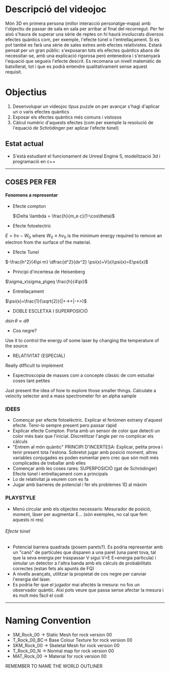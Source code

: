 # Descripció del videojoc

Món 3D en primera persona (millor interacció personatge-mapa) amb l'objectiu de passar de sala en sala per arribar al final del recorregut. Per fer això s'haura de superar una sèrie de reptes on hi haurà involucrats diversos efectes quàntics com, per exemple, l'efecte túnel o l'entrellaçament. Si es pot també es farà una sèrie de sales extres amb efectes relativistes.
Estarà pensat per un gran públic: s'exposaran tots els efectes quàntics abans de necessitar-se, amb una explicació rigorosa però entenedora i s'ensenyarà l'equació que segueix l'efecte descrit. Es recomana un nivell matemàtic de batxillerat, tot i que es podrà entendre qualitativament sense aquest requisit.

# Objectius
1. Desenvolupar un videojoc tipus puzzle on per avançar s'hagi d'aplicar un o varis efectes quàntics
2. Exposar els efectes quàntics més comuns i vistosos 
3. Càlcul numèric d'aquests efectes (com per exemple la resolució de l'equació de Schrödinger per aplicar l'efecte túnel)
## Estat actual
- S'està estudiant el funcionament de Unreal Engine 5, modelització 3d i programació en c++ 

_____________________________________________________________
## COSES PER FER

#### Fenomens a representar

- Efecte compton

  $\Delta \lambda = \frac{h}{m_e c}(1-\cos\theta)$
- Efecte fotoelectric

$E=h\nu-W_0$ where $W_0\equiv h \nu_0$ is the minimum energy required to remove an electron from the surface of the material.
- Efecte Tunel

$-\frac{h^2}{4\pi m} \dfrac{d^2}{dx^2} \psi(x)+V(x)\psi(x)=E\psi(x)$
- Principi d'incertesa de Heisenberg

$\sigma_x\sigma_p\geq \frac{h}{4\pi}$
- Entrellaçament

$\psi(x)=\frac{1}{\sqrt{2}}(|+->+|-+>)$
- DOBLE ESCLETXA I SUPERPOSICIÓ

$d\sin\theta\approx d\theta$
- Cos negre?

Use it to control the energy of some laser by changing the temperature of the source
- RELATIVITAT (ESPECIAL)

Really difficult to implement

- Espectroscopia de masses com a concepte clàssic de com estudiar coses tant petites

Just present the idea of how to explore those smaller things. Calculate a velocity selector and a mass spectrometer for an alpha sample

### IDEES

- Començar per efecte fotoelèctric. Explicar el fenòmen extrany d'aquest efecte. Tenir-lo sempre present pero passar ràpid
- Explicar efecte Compton. Porta amb un sensor de color que detecti un color més baix que l'inicial. Discretitzar l'angle per no complicar els càlculs
- "Entrem al món quàntic" PRINCIPI D'INCERTESA: Explicar, petita prova i tenir present tota l'estona. Sobretot jugar amb posició moment, altres variables conjugades es poden esmentar pero crec que són molt més complicades de treballar amb elles
- Començar amb les coses rares: SUPERPOSICIÓ (gat de Schrödinger) Efecte túnel i entrellaçament com a principals
- Lo de relativitat ja veurem com es fa
- Jugar amb barreres de potencial i fer els problemes 1D al màxim

### PLAYSTYLE

- Menú circular amb els objectes necessaris: Mesurador de posició, moment, làser per augmentar E... (són exemples, no cal que fem aquests ni res)
###### Efecte túnel
- Potencial barrera quadrada (posem parets?). Es podria representar amb un "canó" de partícules que disparen a una paret (una paret tova, tal que la seva energia per traspassar V sigui V>E E=energia particula) i simular un detector a l'altra banda amb els càlculs de probabilitats correctes (estan fets als apunts de FQ)
- A nivells avançats, utilitzar la propietat de cos negre per canviar l'energia del làser.
- Es podria fer que el jugador mai afectés la mesura: no fos un observador quàntic. Així pots veure que passa sense afectar la mesura i és molt més fàcil el codi

________________________________________________________________________________________________________________________________________________

# Naming Convention
- SM_Rock_00 -> Static Mesh for rock version 00
- T_Rock_00_BC-> Base Colour Texture for rock version 00
- SKM_Rock_00 -> Skeletal Mesh for rock version 00
- T_Rock_00_N -> Normal map for rock version 00
- MAT_Rock_00 -> Material for rock version 00

REMEMBER TO NAME THE WORLD OUTLINER
